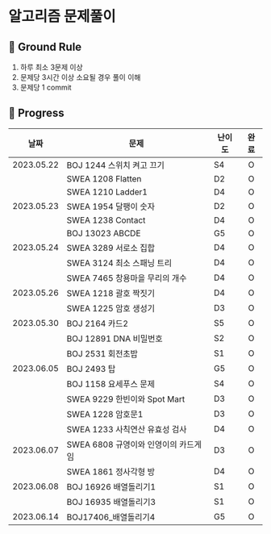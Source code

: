 # 알고리즘 문제풀이

## 🤙 Ground Rule

1. 하루 최소 3문제 이상
2. 문제당 3시간 이상 소요될 경우 풀이 이해
3. 문제당 1 commit

## 📅 Progress

| 날짜         | 문제                           | 난이도 | 완료 |
|------------| ------------------------------ | ------ |:-:|
| 2023.05.22 | BOJ 1244 스위치 켜고 끄기      | S4     | O |
|            | SWEA 1208 Flatten              | D2     | O |
|            | SWEA 1210 Ladder1              | D4     | O |
| 2023.05.23 | SWEA 1954 달팽이 숫자          | D2     | O |
|            | SWEA 1238 Contact              | D4     | O |
|            | BOJ 13023 ABCDE                | G5     | O |
| 2023.05.24 | SWEA 3289 서로소 집합          | D4     | O |
|            | SWEA 3124 최소 스패닝 트리     | D4     | O |
|            | SWEA 7465 창용마을 무리의 개수 | D4     | O |
| 2023.05.26 | SWEA 1218 괄호 짝짓기          | D4     | O |
|            | SWEA 1225 암호 생성기          | D3     | O |
| 2023.05.30 | BOJ 2164 카드2                 | S5     | O |
|            | BOJ 12891 DNA 비밀번호         | S2     | O |
|            | BOJ 2531 회전초밥              | S1     | O |
| 2023.06.05 | BOJ 2493 탑 | G5 | O |
|            | BOJ 1158 요세푸스 문제 | S4 | O |
|            | SWEA 9229 한빈이와 Spot Mart | D3 | O |
|            | SWEA 1228 암호문1 | D3 | O |
|            | SWEA 1233 사칙연산 유효성 검사 | D4 | O |
| 2023.06.07 | SWEA 6808 규영이와 인영이의 카드게임 | D3 | O |
| | SWEA 1861 정사각형 방 | D4 | O |
| 2023.06.08 | BOJ 16926 배열돌리기1 | S1 | O |
| | BOJ 16935 배열돌리기3 | S1 | O |
| 2023.06.14 | BOJ17406_배열돌리기4 | G5 | O |